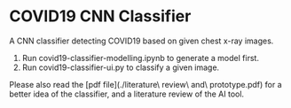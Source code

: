 # COVID19 CNN Classifier
 A CNN classifier detecting COVID19 based on given chest x-ray images.

 1. Run covid19-classifier-modelling.ipynb to generate a model first.
 2. Run covid19-classifier-ui.py to classify a given image.

Please also read the [pdf file](./literature\ review\ and\ prototype.pdf) for a better idea of the classifier, and a literature review of the AI tool. 
